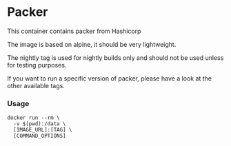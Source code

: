# Packer
This container contains packer from Hashicorp

The image is based on alpine, it should be very lightweight.

The nightly tag is used for nightly builds only and should not be used unless for testing purposes.

If you want to run a specific version of packer, please have a look at the other available tags.
### Usage
```
docker run --rm \
  -v $(pwd):/data \
  [IMAGE_URL]:[TAG] \
  [COMMAND_OPTIONS]
```
